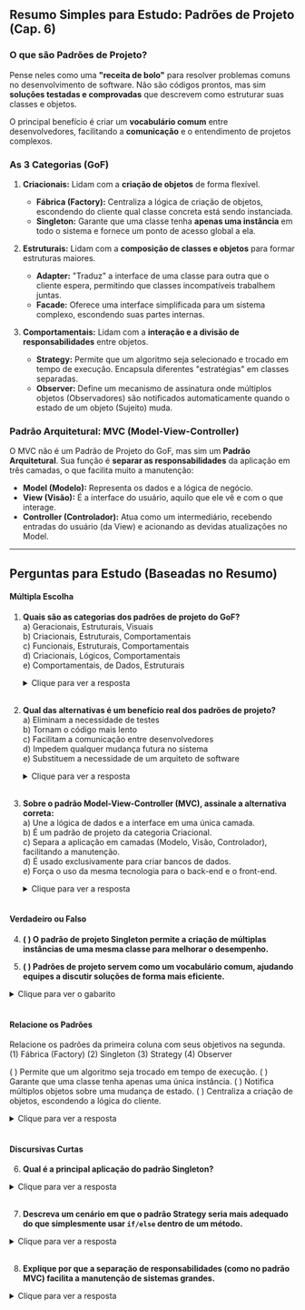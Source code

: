 ## Resumo Simples para Estudo: Padrões de Projeto (Cap. 6)

### O que são Padrões de Projeto?
Pense neles como uma **"receita de bolo"** para resolver problemas comuns no desenvolvimento de software. Não são códigos prontos, mas sim **soluções testadas e comprovadas** que descrevem como estruturar suas classes e objetos.

O principal benefício é criar um **vocabulário comum** entre desenvolvedores, facilitando a **comunicação** e o entendimento de projetos complexos.

### As 3 Categorias (GoF)
1.  **Criacionais:** Lidam com a **criação de objetos** de forma flexível.
    * **Fábrica (Factory):** Centraliza a lógica de criação de objetos, escondendo do cliente qual classe concreta está sendo instanciada.
    * **Singleton:** Garante que uma classe tenha **apenas uma instância** em todo o sistema e fornece um ponto de acesso global a ela.

2.  **Estruturais:** Lidam com a **composição de classes e objetos** para formar estruturas maiores.
    * **Adapter:** "Traduz" a interface de uma classe para outra que o cliente espera, permitindo que classes incompatíveis trabalhem juntas.
    * **Facade:** Oferece uma interface simplificada para um sistema complexo, escondendo suas partes internas.

3.  **Comportamentais:** Lidam com a **interação e a divisão de responsabilidades** entre objetos.
    * **Strategy:** Permite que um algoritmo seja selecionado e trocado em tempo de execução. Encapsula diferentes "estratégias" em classes separadas.
    * **Observer:** Define um mecanismo de assinatura onde múltiplos objetos (Observadores) são notificados automaticamente quando o estado de um objeto (Sujeito) muda.

### Padrão Arquitetural: MVC (Model-View-Controller)
O MVC não é um Padrão de Projeto do GoF, mas sim um **Padrão Arquitetural**. Sua função é **separar as responsabilidades** da aplicação em três camadas, o que facilita muito a manutenção:
* **Model (Modelo):** Representa os dados e a lógica de negócio.
* **View (Visão):** É a interface do usuário, aquilo que ele vê e com o que interage.
* **Controller (Controlador):** Atua como um intermediário, recebendo entradas do usuário (da View) e acionando as devidas atualizações no Model.

---

## Perguntas para Estudo (Baseadas no Resumo)

#### Múltipla Escolha

1.  **Quais são as categorias dos padrões de projeto do GoF?**<br>
    a) Geracionais, Estruturais, Visuais<br>
    b) Criacionais, Estruturais, Comportamentais<br>
    c) Funcionais, Estruturais, Comportamentais<br>
    d) Criacionais, Lógicos, Comportamentais<br>
    e) Comportamentais, de Dados, Estruturais

    <details>
      <summary>Clique para ver a resposta</summary>
      **b) Criacionais, Estruturais, Comportamentais**<br>
      *Justificativa: Conforme o resumo, estas são as três categorias de padrões propostas pelo GoF.*
    </details>
    <br>

2.  **Qual das alternativas é um benefício real dos padrões de projeto?**<br>
    a) Eliminam a necessidade de testes<br>
    b) Tornam o código mais lento<br>
    c) Facilitam a comunicação entre desenvolvedores<br>
    d) Impedem qualquer mudança futura no sistema<br>
    e) Substituem a necessidade de um arquiteto de software<br>

    <details>
      <summary>Clique para ver a resposta</summary>
      **c) Facilitam a comunicação entre desenvolvedores**<br>
      *Justificativa: O resumo destaca que um dos principais benefícios é a criação de um "vocabulário comum" para as equipes.*
    </details><br>

3.  **Sobre o padrão Model-View-Controller (MVC), assinale a alternativa correta:**<br>
    a) Une a lógica de dados e a interface em uma única camada.<br>
    b) É um padrão de projeto da categoria Criacional.<br>
    c) Separa a aplicação em camadas (Modelo, Visão, Controlador), facilitando a manutenção.<br>
    d) É usado exclusivamente para criar bancos de dados.<br>
    e) Força o uso da mesma tecnologia para o back-end e o front-end.<br>

    <details>
      <summary>Clique para ver a resposta</summary>
      **c) Separa a aplicação em camadas (Modelo, Visão, Controlador), facilitando a manutenção.**<br>
      *Justificativa: O resumo explica que a função do MVC é exatamente separar as responsabilidades para facilitar a manutenção.*
    </details><br>

#### Verdadeiro ou Falso

4.  **(  ) O padrão de projeto Singleton permite a criação de múltiplas instâncias de uma mesma classe para melhorar o desempenho.**

5.  **(  ) Padrões de projeto servem como um vocabulário comum, ajudando equipes a discutir soluções de forma mais eficiente.**

<details>
      <summary>Clique para ver o gabarito</summary>
      Gabarito: **4 (F), 5 (V)**<br>
      *Justificativa 4: Falso, o Singleton garante apenas UMA instância.*<br>
      *Justificativa 5: Verdadeiro, este é um de seus principais benefícios.*
</details><br>

#### Relacione os Padrões

Relacione os padrões da primeira coluna com seus objetivos na segunda.
(1) Fábrica (Factory)
(2) Singleton
(3) Strategy
(4) Observer

(  ) Permite que um algoritmo seja trocado em tempo de execução.
(  ) Garante que uma classe tenha apenas uma única instância.
(  ) Notifica múltiplos objetos sobre uma mudança de estado.
(  ) Centraliza a criação de objetos, escondendo a lógica do cliente.

<details>
      <summary>Clique para ver a resposta</summary>
      **(3)** Permite que um algoritmo seja trocado em tempo de execução.<br>
      **(2)** Garante que uma classe tenha apenas uma única instância.<br>
      **(4)** Notifica múltiplos objetos sobre uma mudança de estado.<br>
      **(1)** Centraliza a criação de objetos, escondendo a lógica do cliente.
</details><br>

#### Discursivas Curtas

6.  **Qual é a principal aplicação do padrão Singleton?**

<details>
      <summary>Clique para ver a resposta</summary>
      Garantir que exista apenas uma instância de uma classe em todo o sistema, como em um gerenciador de configurações ou de conexão com o banco de dados.
</details><br>

7.  **Descreva um cenário em que o padrão Strategy seria mais adequado do que simplesmente usar `if/else` dentro de um método.**
<details>
      <summary>Clique para ver a resposta</summary>
      Quando existem várias formas de realizar uma tarefa e a escolha pode mudar dinamicamente. Ex: um sistema de e-commerce que calcula o frete de formas diferentes (Sedex, PAC, transportadora) e permite ao usuário escolher qual usar.
</details><br>

8.  **Explique por que a separação de responsabilidades (como no padrão MVC) facilita a manutenção de sistemas grandes.**
<details>
      <summary>Clique para ver a resposta</summary>
      Porque permite que cada camada (dados, interface, controle) seja alterada de forma independente. Uma mudança na cor de um botão (View) não afeta como os dados são salvos (Model), facilitando o trabalho de equipes diferentes e reduzindo o risco de introduzir bugs.
</details><br>